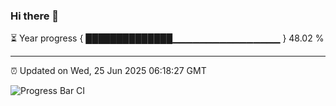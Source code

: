### Hi there 👋

⏳ Year progress { ██████████████▁▁▁▁▁▁▁▁▁▁▁▁▁▁▁▁ } 48.02 %

---

⏰ Updated on Wed, 25 Jun 2025 06:18:27 GMT

![Progress Bar CI](https://github.com/Shyam-Makwana/GitHub-Actions-Demo/workflows/Progress%20Bar%20CI/badge.svg)
